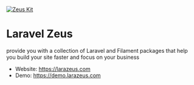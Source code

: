 [![Zeus Kit](https://larazeus.com/images/zeus-banner.png)](https://github.com/lara-zeus/zeus)


# Laravel Zeus
provide you with a collection of Laravel and Filament packages that help you build your site faster and focus on your business

* Website: https://larazeus.com
* Demo: https://demo.larazeus.com
